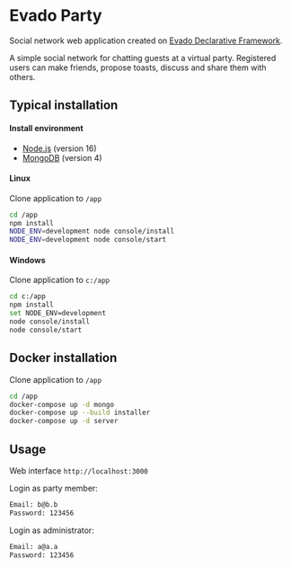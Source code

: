 # Evado Party

Social network web application 
created on [Evado Declarative Framework](https://github.com/mkhorin/evado).

A simple social network for chatting guests at a virtual party. 
Registered users can make friends, propose toasts, discuss and share them with others.

## Typical installation

#### Install environment
- [Node.js](https://nodejs.org) (version 16)
- [MongoDB](https://www.mongodb.com/download-center/community) (version 4)

#### Linux
Clone application to `/app`
```sh
cd /app
npm install
NODE_ENV=development node console/install
NODE_ENV=development node console/start
```

#### Windows
Clone application to `c:/app`
```sh
cd c:/app
npm install
set NODE_ENV=development
node console/install
node console/start
```

## Docker installation

Clone application to `/app`
```sh
cd /app
docker-compose up -d mongo
docker-compose up --build installer
docker-compose up -d server
```

## Usage

Web interface `http://localhost:3000`

Login as party member:
```sh
Email: b@b.b
Password: 123456
```
Login as administrator:
```sh
Email: a@a.a
Password: 123456
```